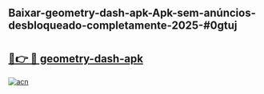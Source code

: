 ## Baixar-geometry-dash-apk-Apk-sem-anúncios-desbloqueado-completamente-2025-#0gtuj

# <h2><a href="https://ainizakaria.my?title=geometry-dash-apk&ref=20M">🔗👉 🔴 geometry-dash-apk</a></h2>

[![acn](https://github.com/user-attachments/assets/0f9c940e-d8b0-45ae-aac7-cd30a18b3e1c)](https://ainizakaria.my?title=geometry-dash-apk&ref=20M)

